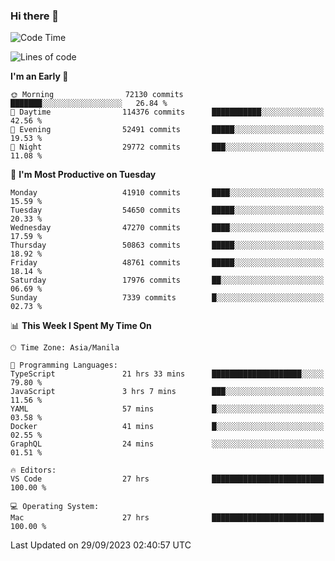 ### Hi there 👋

<!--START_SECTION:waka-->
![Code Time](http://img.shields.io/badge/Code%20Time-4%2C383%20hrs%2058%20mins-blue)

![Lines of code](https://img.shields.io/badge/From%20Hello%20World%20I%27ve%20Written-105.1%20million%20lines%20of%20code-blue)

**I'm an Early 🐤** 

```text
🌞 Morning                72130 commits       ███████░░░░░░░░░░░░░░░░░░   26.84 % 
🌆 Daytime                114376 commits      ███████████░░░░░░░░░░░░░░   42.56 % 
🌃 Evening                52491 commits       █████░░░░░░░░░░░░░░░░░░░░   19.53 % 
🌙 Night                  29772 commits       ███░░░░░░░░░░░░░░░░░░░░░░   11.08 % 
```
📅 **I'm Most Productive on Tuesday** 

```text
Monday                   41910 commits       ████░░░░░░░░░░░░░░░░░░░░░   15.59 % 
Tuesday                  54650 commits       █████░░░░░░░░░░░░░░░░░░░░   20.33 % 
Wednesday                47270 commits       ████░░░░░░░░░░░░░░░░░░░░░   17.59 % 
Thursday                 50863 commits       █████░░░░░░░░░░░░░░░░░░░░   18.92 % 
Friday                   48761 commits       █████░░░░░░░░░░░░░░░░░░░░   18.14 % 
Saturday                 17976 commits       ██░░░░░░░░░░░░░░░░░░░░░░░   06.69 % 
Sunday                   7339 commits        █░░░░░░░░░░░░░░░░░░░░░░░░   02.73 % 
```


📊 **This Week I Spent My Time On** 

```text
🕑︎ Time Zone: Asia/Manila

💬 Programming Languages: 
TypeScript               21 hrs 33 mins      ████████████████████░░░░░   79.80 % 
JavaScript               3 hrs 7 mins        ███░░░░░░░░░░░░░░░░░░░░░░   11.56 % 
YAML                     57 mins             █░░░░░░░░░░░░░░░░░░░░░░░░   03.58 % 
Docker                   41 mins             █░░░░░░░░░░░░░░░░░░░░░░░░   02.55 % 
GraphQL                  24 mins             ░░░░░░░░░░░░░░░░░░░░░░░░░   01.51 % 

🔥 Editors: 
VS Code                  27 hrs              █████████████████████████   100.00 % 

💻 Operating System: 
Mac                      27 hrs              █████████████████████████   100.00 % 
```


 Last Updated on 29/09/2023 02:40:57 UTC
<!--END_SECTION:waka-->


<!--
**rad182/rad182** is a ✨ _special_ ✨ repository because its `README.md` (this file) appears on your GitHub profile.

Here are some ideas to get you started:

- 🔭 I’m currently working on ...
- 🌱 I’m currently learning ...
- 👯 I’m looking to collaborate on ...
- 🤔 I’m looking for help with ...
- 💬 Ask me about ...
- 📫 How to reach me: ...
- 😄 Pronouns: ...
- ⚡ Fun fact: ...
-->
